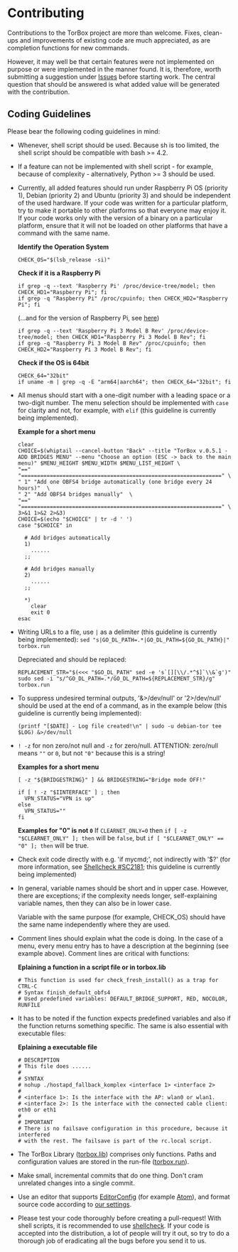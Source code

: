 # Contributing

Contributions to the TorBox project are more than welcome. Fixes, clean-ups and improvements of existing code are much appreciated, as are completion functions for new commands.

However, it may well be that certain features were not implemented on purpose or were implemented in the manner found. It is, therefore, worth submitting a suggestion under [Issues](https://github.com/radio24/TorBox/issues) before starting work. The central question that should be answered is what added value will be generated with the contribution.

## Coding Guidelines
Please bear the following coding guidelines in mind:
- Whenever, shell script should be used. Because sh is too limited, the shell script should be compatible with bash >= 4.2.

- If a feature can not be implemented with shell script - for example, because of complexity - alternatively, Python >= 3 should be used.

- Currently, all added features should run under Raspberry Pi OS (priority 1), Debian (priority 2) and Ubuntu (priority 3) and should be independent of the used hardware. If your code was written for a particular platform, try to make it portable to other platforms so that everyone may enjoy it. If your code works only with the version of a binary on a particular platform, ensure that it will not be loaded on other platforms that have a command with the same name.

  **Identify the Operation System**
  ```shell
  CHECK_OS="$(lsb_release -si)"
  ```

  **Check if it is a Raspberry Pi**
  ```shell
  if grep -q --text 'Raspberry Pi' /proc/device-tree/model; then CHECK_HD1="Raspberry Pi"; fi
  if grep -q "Raspberry Pi" /proc/cpuinfo; then CHECK_HD2="Raspberry Pi"; fi
  ```

  (...and for the version of Raspberry Pi, see [here](https://gist.github.com/jperkin/c37a574379ef71e339361954be96be12))
  ```shell
  if grep -q --text 'Raspberry Pi 3 Model B Rev' /proc/device-tree/model; then CHECK_HD1="Raspberry Pi 3 Model B Rev"; fi
  if grep -q "Raspberry Pi 3 Model B Rev" /proc/cpuinfo; then CHECK_HD2="Raspberry Pi 3 Model B Rev"; fi
  ```

  **Check if the OS is 64bit**
  ```shell
  CHECK_64="32bit"
  if uname -m | grep -q -E "arm64|aarch64"; then CHECK_64="32bit"; fi
  ```

- All menus should start with a one-digit number with a leading space or a two-digit number. The menu selection should be implemented with `case` for clarity and not, for example, with `elif` (this guideline is currently being implemented).

  **Example for a short menu**
  ```shell
  clear
  CHOICE=$(whiptail --cancel-button "Back" --title "TorBox v.0.5.1 - ADD BRIDGES MENU" --menu "Choose an option (ESC -> back to the main menu)" $MENU_HEIGHT $MENU_WIDTH $MENU_LIST_HEIGHT \
  "==" "===============================================================" \
  " 1" "Add one OBFS4 bridge automatically (one bridge every 24 hours)"  \
  " 2" "Add OBFS4 bridges manually"  \
  "==" "===============================================================" \
  3>&1 1>&2 2>&3)
  CHOICE=$(echo "$CHOICE" | tr -d ' ')
  case "$CHOICE" in

    # Add bridges automatically
    1)
      ......
    ;;

    # Add bridges manually
    2)
      ......
    ;;

    *)
      clear
      exit 0
  esac
  ```

- Writing URLs to a file, use `|` as a delimiter (this guideline is currently being implemented):
  `sed "s|GO_DL_PATH=.*|GO_DL_PATH=${GO_DL_PATH}|" torbox.run`

  Depreciated and should be replaced:
  ```shell
  REPLACEMENT_STR="$(<<< "$GO_DL_PATH" sed -e 's`[][\\/.*^$]`\\&`g')"
  sudo sed -i "s/^GO_DL_PATH=.*/GO_DL_PATH=${REPLACEMENT_STR}/g" torbox.run
  ```

- To suppress undesired terminal outputs, '&>/dev/null' or '2>/dev/null' should be used at the end of a command, as in the example below (this guideline is currently being implemented):

  ```shell
  (printf "[$DATE] - Log file created!\n" | sudo -u debian-tor tee $LOG) &>/dev/null
  ```

- `! -z` for non zero/not null and `-z` for zero/null. ATTENTION: zero/null means `""` or `0`, but not `"0"` because this is a string!

  **Examples for a short menu**
  ```shell
  [ -z "${BRIDGESTRING}" ] && BRIDGESTRING="Bridge mode OFF!"

  if [ ! -z "$IINTERFACE" ] ; then
    VPN_STATUS="VPN is up"
  else
    VPN_STATUS=""
  fi
  ```

  **Examples for "0" is not `0`**
  If `CLEARNET_ONLY=0` then `if [ -z "$CLEARNET_ONLY" ]; then` will be `false`, but `if [ "$CLEARNET_ONLY" == "0" ]; then` will be true.


- Check exit code directly with e.g. 'if mycmd;', not indirectly with '$?' (for more information, see [Shellcheck #SC2181](https://github.com/koalaman/shellcheck/wiki/SC2181); this guideline is currently being implemented)

- In general, variable names should be short and in upper case. However, there are exceptions; if the complexity needs longer, self-explaining variable names, then they can also be in lower case.

  Variable with the same purpose (for example, CHECK_OS) should have the same name independently where they are used.

- Comment lines should explain what the code is doing. In the case of a menu, every menu entry has to have a description at the beginning (see example above). Comment lines are critical with functions:

  **Eplaining a function in a script file or in torbox.lib**
  ```shell
  # This function is used for check_fresh_install() as a trap for CTRL-C
  # Syntax finish_default_obfs4
  # Used predefined variables: DEFAULT_BRIDGE_SUPPORT, RED, NOCOLOR, RUNFILE
  ```

- It has to be noted if the function expects predefined variables and also if the function returns something specific. The same is also essential with executable files:

  **Eplaining a executable file**
  ```shell
  # DESCRIPTION
  # This file does ......
  #
  # SYNTAX
  # nohup ./hostapd_fallback_komplex <interface 1> <interface 2>
  #
  # <interface 1>: Is the interface with the AP: wlan0 or wlan1.
  # <interface 2>: Is the interface with the connected cable client: eth0 or eth1
  #
  # IMPORTANT
  # There is no failsave configuration in this procedure, because it interfered
  # with the rest. The failsave is part of the rc.local script.
  ```

- The TorBox Library ([torbox.lib](https://github.com/radio24/TorBox/blob/master/lib/torbox.lib)) comprises only functions. Paths and configuration values are stored in the run-file ([torbox.run](https://github.com/radio24/TorBox/blob/master/run/torbox.run)).

- Make small, incremental commits that do one thing. Don't cram unrelated changes into a single commit.

- Use an editor that supports [EditorConfig](https://editorconfig.org/) (for example [Atom](https://atom.io)), and format source code according to [our settings](https://editorconfig.org/).

- Please test your code thoroughly before creating a pull-request! With shell scripts, it is recommended to use [shellcheck](https://github.com/koalaman/shellcheck). If your code is accepted into the distribution, a lot of people will try it out, so try to do a thorough job of eradicating all the bugs before you send it to us.

